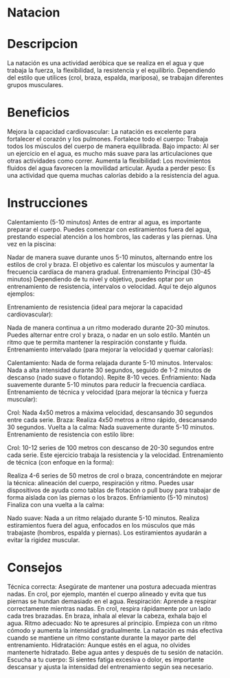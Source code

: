 # Natacion

# Descripcion
La natación es una actividad aeróbica que se realiza en el agua y que trabaja la fuerza, la flexibilidad, la resistencia y el equilibrio. Dependiendo del estilo que utilices (crol, braza, espalda, mariposa), se trabajan diferentes grupos musculares.

# Beneficios
Mejora la capacidad cardiovascular: La natación es excelente para fortalecer el corazón y los pulmones.
Fortalece todo el cuerpo: Trabaja todos los músculos del cuerpo de manera equilibrada.
Bajo impacto: Al ser un ejercicio en el agua, es mucho más suave para las articulaciones que otras actividades como correr.
Aumenta la flexibilidad: Los movimientos fluidos del agua favorecen la movilidad articular.
Ayuda a perder peso: Es una actividad que quema muchas calorías debido a la resistencia del agua.

# Instrucciones
Calentamiento (5-10 minutos)
Antes de entrar al agua, es importante preparar el cuerpo. Puedes comenzar con estiramientos fuera del agua, prestando especial atención a los hombros, las caderas y las piernas. Una vez en la piscina:

Nadar de manera suave durante unos 5-10 minutos, alternando entre los estilos de crol y braza. El objetivo es calentar los músculos y aumentar la frecuencia cardíaca de manera gradual.
Entrenamiento Principal (30-45 minutos)
Dependiendo de tu nivel y objetivo, puedes optar por un entrenamiento de resistencia, intervalos o velocidad. Aquí te dejo algunos ejemplos:

Entrenamiento de resistencia (ideal para mejorar la capacidad cardiovascular):

Nada de manera continua a un ritmo moderado durante 20-30 minutos. Puedes alternar entre crol y braza, o nadar en un solo estilo.
Mantén un ritmo que te permita mantener la respiración constante y fluida.
Entrenamiento intervalado (para mejorar la velocidad y quemar calorías):

Calentamiento: Nada de forma relajada durante 5-10 minutos.
Intervalos: Nada a alta intensidad durante 30 segundos, seguido de 1-2 minutos de descanso (nado suave o flotando).
Repite 8-10 veces.
Enfriamiento: Nada suavemente durante 5-10 minutos para reducir la frecuencia cardíaca.
Entrenamiento de técnica y velocidad (para mejorar la técnica y fuerza muscular):

Crol: Nada 4x50 metros a máxima velocidad, descansando 30 segundos entre cada serie.
Braza: Realiza 4x50 metros a ritmo rápido, descansando 30 segundos.
Vuelta a la calma: Nada suavemente durante 5-10 minutos.
Entrenamiento de resistencia con estilo libre:

Crol: 10-12 series de 100 metros con descanso de 20-30 segundos entre cada serie. Este ejercicio trabaja la resistencia y la velocidad.
Entrenamiento de técnica (con enfoque en la forma):

Realiza 4-6 series de 50 metros de crol o braza, concentrándote en mejorar la técnica: alineación del cuerpo, respiración y ritmo.
Puedes usar dispositivos de ayuda como tablas de flotación o pull buoy para trabajar de forma aislada con las piernas o los brazos.
Enfriamiento (5-10 minutos)
Finaliza con una vuelta a la calma:

Nado suave: Nada a un ritmo relajado durante 5-10 minutos.
Realiza estiramientos fuera del agua, enfocados en los músculos que más trabajaste (hombros, espalda y piernas). Los estiramientos ayudarán a evitar la rigidez muscular.

# Consejos
Técnica correcta: Asegúrate de mantener una postura adecuada mientras nadas. En crol, por ejemplo, mantén el cuerpo alineado y evita que tus piernas se hundan demasiado en el agua.
Respiración: Aprende a respirar correctamente mientras nadas. En crol, respira rápidamente por un lado cada tres brazadas. En braza, inhala al elevar la cabeza, exhala bajo el agua.
Ritmo adecuado: No te apresures al principio. Empieza con un ritmo cómodo y aumenta la intensidad gradualmente. La natación es más efectiva cuando se mantiene un ritmo constante durante la mayor parte del entrenamiento.
Hidratación: Aunque estés en el agua, no olvides mantenerte hidratado. Bebe agua antes y después de tu sesión de natación.
Escucha a tu cuerpo: Si sientes fatiga excesiva o dolor, es importante descansar y ajusta la intensidad del entrenamiento según sea necesario.

